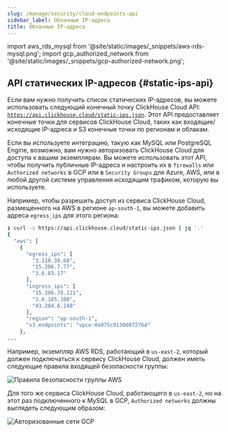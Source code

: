 ```yaml
---
slug: /manage/security/cloud-endpoints-api
sidebar_label: Облачные IP-адреса
title: Облачные IP-адреса
---
```


import aws_rds_mysql from '@site/static/images/_snippets/aws-rds-mysql.png';
import gcp_authorized_network from '@site/static/images/_snippets/gcp-authorized-network.png';

## API статических IP-адресов {#static-ips-api}

Если вам нужно получить список статических IP-адресов, вы можете использовать следующий конечный точку ClickHouse Cloud API: [`https://api.clickhouse.cloud/static-ips.json`](https://api.clickhouse.cloud/static-ips.json). Этот API предоставляет конечные точки для сервисов ClickHouse Cloud, таких как входящие/исходящие IP-адреса и S3 конечные точки по регионам и облакам.

Если вы используете интеграцию, такую как MySQL или PostgreSQL Engine, возможно, вам нужно авторизовать ClickHouse Cloud для доступа к вашим экземплярам. Вы можете использовать этот API, чтобы получить публичные IP-адреса и настроить их в `firewalls` или `Authorized networks` в GCP или в `Security Groups` для Azure, AWS, или в любой другой системе управления исходящим трафиком, которую вы используете.

Например, чтобы разрешить доступ из сервиса ClickHouse Cloud, размещенного на AWS в регионе `ap-south-1`, вы можете добавить адреса `egress_ips` для этого региона:

```bash
❯ curl -s https://api.clickhouse.cloud/static-ips.json | jq '.'
{
  "aws": [
    {
      "egress_ips": [
        "3.110.39.68",
        "15.206.7.77",
        "3.6.83.17"
      ],
      "ingress_ips": [
        "15.206.78.111",
        "3.6.185.108",
        "43.204.6.248"
      ],
      "region": "ap-south-1",
      "s3_endpoints": "vpce-0a975c9130d07276d"
    },
...
```

Например, экземпляр AWS RDS, работающий в `us-east-2`, который должен подключаться к сервису ClickHouse Cloud, должен иметь следующие правила входящей безопасности группы:

<img src={aws_rds_mysql} class="image" alt="Правила безопасности группы AWS" />

Для того же сервиса ClickHouse Cloud, работающего в `us-east-2`, но на этот раз подключенного к MySQL в GCP, `Authorized networks` должны выглядеть следующим образом:

<img src={gcp_authorized_network} class="image" alt="Авторизованные сети GCP" />
